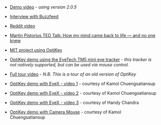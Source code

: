 * [Demo video](https://www.youtube.com/watch?v=HLkyORh7vKk) *- using version 2.0.5*

* [Interview with Buzzfeed](https://www.youtube.com/watch?v=JL0BHJecwMo)

* [Reddit video](https://youtu.be/03NFUMlXrf8)

* [Martin Pistorius TED Talk: How my mind came back to life — and no one knew](https://www.ted.com/talks/martin_pistorius_how_my_mind_came_back_to_life_and_no_one_knew?language=en)

* [MIT project using OptiKey](https://vimeo.com/148316508)

* [OptiKey demo using the EyeTech TM5 mini eye tracker](https://www.youtube.com/watch?v=1M7FVBuMcec) *- this tracker is not natively supported, but can be used via mouse control.*

* [Full tour video](http://youtu.be/zMod7oExCbY) *- N.B. This is a tour of an old version of OptiKey*

* [OptiKey demo with EyeX - video 1](https://youtu.be/L1uYSJNoK-o) - courtesy of Kamol Chuengsatiansup

* [OptiKey demo with EyeX - video 2](https://youtu.be/CkWBLHRYx94) - courtesy of Kamol Chuengsatiansup

* [OptiKey demo with EyeX - video 3](https://youtu.be/UTDgZo9hA-g) - courtesy of Handy Chandra

* [OptiKey demo with Camera Mouse](https://youtu.be/BqHeZAkjTJs) - courtesy of Kamol Chuengsatiansup
